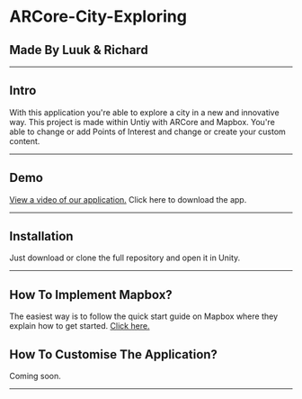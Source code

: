 ARCore-City-Exploring
===

Made By Luuk & Richard
---

---

Intro
---

With this application you're able to explore a city in a new and innovative way.
This project is made within Untiy with ARCore and Mapbox.
You're able to change or add Points of Interest and change or create your custom content.

---
Demo
---
<a href="https://www.youtube.com/watch?v=kPJnkyJeNX4">View a video of our application.</a>
Click here to download the app.

---

Installation
---

Just download or clone the full repository and open it in Unity.

---
How To Implement Mapbox?
---

The easiest way is to follow the quick start guide on Mapbox where they explain how to get started.
<a href="https://www.mapbox.com/install/unity/">Click here.</a>


How To Customise The Application?
---

Coming soon.

---
